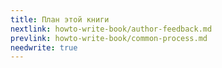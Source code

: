 ```yaml
---
title: План этой книги
nextlink: howto-write-book/author-feedback.md
prevlink: howto-write-book/common-process.md
needwrite: true
---
```


